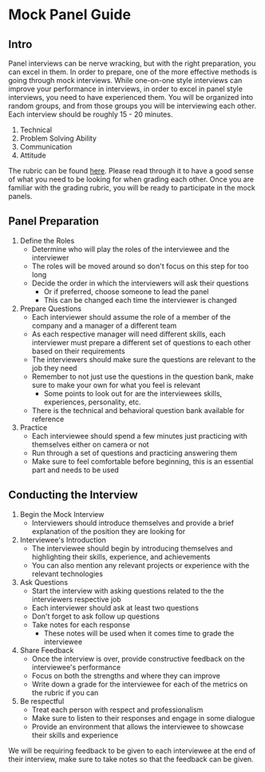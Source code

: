 # Mock Panel Guide

## Intro

Panel interviews can be nerve wracking, but with the right preparation, you can excel in them. In order to prepare, one of the more effective methods is going through mock interviews. While one-on-one style interviews can improve your performance in interviews, in order to excel in panel style interviews, you need to have experienced them. You will be organized into random groups, and from those groups you will be interviewing each other. Each interview should be roughly 15 - 20 minutes.

1. Technical
2. Problem Solving Ability
3. Communication
4. Attitude

The rubric can be found [here](https://docs.google.com/spreadsheets/d/12_miXsfut6QOVJi8CeSPG4bL6hcGzGyIun3XrPdhmWc/edit?usp=sharing). Please read through it to have a good sense of what you need to be looking for when grading each other. Once you are familiar with the grading rubric, you will be ready to participate in the mock panels.

## Panel Preparation

1. Define the Roles
    - Determine who will play the roles of the interviewee and the interviewer
    - The roles will be moved around so don't focus on this step for too long
    - Decide the order in which the interviewers will ask their questions
        - Or if preferred, choose someone to lead the panel
        - This can be changed each time the interviewer is changed
2. Prepare Questions
    - Each interviewer should assume the role of a member of the company and a manager of a different team
    - As each respective manager will need different skills, each interviewer must prepare a different set of questions to each other based on their requirements
    - The interviewers should make sure the questions are relevant to the job they need
    - Remember to not just use the questions in the question bank, make sure to make your own for what you feel is relevant
        - Some points to look out for are the interviewees skills, experiences, personality, etc.
    - There is the technical and behavioral question bank available for reference
3. Practice
    - Each interviewee should spend a few minutes just practicing with themselves either on camera or not
    - Run through a set of questions and practicing answering them
    - Make sure to feel comfortable before beginning, this is an essential part and needs to be used

## Conducting the Interview

1. Begin the Mock Interview
    - Interviewers should introduce themselves and provide a brief explanation of the position they are looking for
2. Interviewee's Introduction
    - The interviewee should begin by introducing themselves and highlighting their skills, experience, and achievements
    - You can also mention any relevant projects or experience with the relevant technologies
3. Ask Questions
    - Start the interview with asking questions related to the the interviewers respective job
    - Each interviewer should ask at least two questions
    - Don't forget to ask follow up questions
    - Take notes for each response
        - These notes will be used when it comes time to grade the interviewee
4. Share Feedback
    - Once the interview is over, provide constructive feedback on the interviewee's performance
    - Focus on both the strengths and where they can improve
    - Write down a grade for the interviewee for each of the metrics on the rubric if you can
5. Be respectful
    - Treat each person with respect and professionalism
    - Make sure to listen to their responses and engage in some dialogue
    - Provide an environment that allows the interviewee to showcase their skills and experience

We will be requiring feedback to be given to each interviewee at the end of their interview, make sure to take notes so that the feedback can be given.
